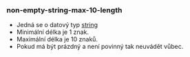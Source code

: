 ### non-empty-string-max-10-length
- Jedná se o datový typ [string](https://www.w3.org/TR/xmlschema-2/#string)
- Minimální délka je 1 znak.
- Maximální délka je 10 znaků.
- Pokud má být prázdný a není povinný tak neuvádět vůbec.
